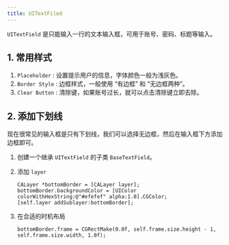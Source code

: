```yaml
---
title: UITextFiled
---
```


`UITextField` 是只能输入一行的文本输入框，可用于账号、密码、标题等输入。

## 1. 常用样式

1. `Placeholder` : 设置提示用户的信息，字体颜色一般为浅灰色。
2. `Border Style` : 边框样式，一般使用 “有边框” 和 “无边框两种”。
3. `Clear Button` : 清除键，如果账号过长，就可以点击清除键立即去除。

## 2. 添加下划线

现在很常见的输入框是只有下划线，我们可以选择无边框，然后在输入框下方添加边框即可。

1. 创建一个继承 `UITextField` 的子类 `BaseTextField`。

2. 添加 `layer`

   ```objc
   CALayer *bottomBorder = [CALayer layer];
   bottomBorder.backgroundColor = [UIColor colorWithHexString:@"#efefef" alpha:1.0].CGColor;
   [self.layer addSublayer:bottomBorder];
   ```

3. 在合适的时机布局

   ```objc
   bottomBorder.frame = CGRectMake(0.0f, self.frame.size.height - 1, self.frame.size.width, 1.0f);
   ```

   

   
